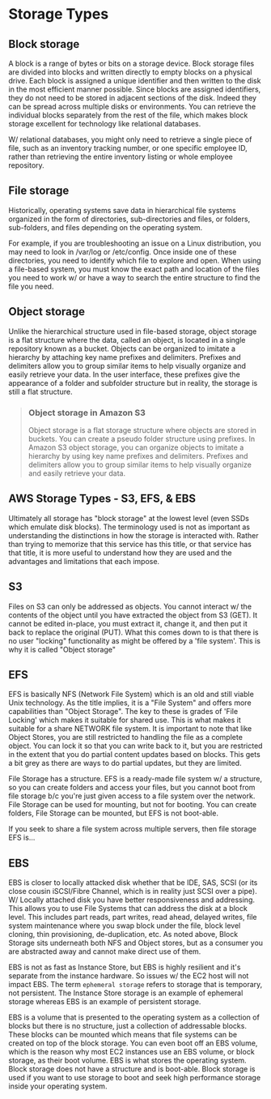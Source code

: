 # Storage Types

## Block storage

A block is a range of bytes or bits on a storage device. Block storage files are divided into blocks and written directly to empty blocks on a physical drive. Each block is assigned a unique identifier and then written to the disk in the most efficient manner possible. Since blocks are assigned identifiers, they do not need to be stored in adjacent sections of the disk. Indeed they can be spread across multiple disks or environments. You can retrieve the individual blocks separately from the rest of the file, which makes block storage excellent for technology like relational databases.

W/ relational databases, you might only need to retrieve a single piece of file, such as an inventory tracking number, or one specific employee ID, rather than retrieving the entire inventory listing or whole employee repository.

## File storage

Historically, operating systems save data in hierarchical file systems organized in the form of directories, sub-directories and files, or folders, sub-folders, and files depending on the operating system.

For example, if you are troubleshooting an issue on a Linux distribution, you may need to look in /var/log or /etc/config. Once inside one of these directories, you need to identify which file to explore and open. When using a file-based system, you must know the exact path and location of the files you need to work w/ or have a way to search the entire structure to find the file you need.

## Object storage

Unlike the hierarchical structure used in file-based storage, object storage is a flat structure where the data, called an object, is located in a single repository known as a bucket. Objects can be organized to imitate a hierarchy by attaching key name prefixes and delimiters. Prefixes and delimiters allow you to group similar items to help visually organize and easily retrieve your data. In the user interface, these prefixes give the appearance of a folder and subfolder structure but in reality, the storage is still a flat structure.

> ### Object storage in Amazon S3
>
> Object storage is a flat storage structure where objects are stored in buckets. You can create a pseudo folder structure using prefixes. In Amazon S3 object storage, you can organize objects to imitate a hierarchy by using key name prefixes and delimiters. Prefixes and delimiters allow you to group similar items to help visually organize and easily retrieve your data.

## AWS Storage Types - S3, EFS, & EBS

Ultimately all storage has "block storage" at the lowest level (even SSDs which emulate disk blocks). The terminology used is not as important as understanding the distinctions in how the storage is interacted with. Rather than trying  to memorize that this service has this title, or that service has that title, it is more useful to understand how they are used and the advantages and limitations that each impose.

## S3

Files on S3 can only be addressed as objects. You cannot interact w/ the contents of the object until you have extracted the object from S3 (GET). It cannot be edited in-place, you must extract it, change it, and then put it back to replace the original (PUT). What this comes down to is that there is no user "locking" functionality as might be offered by a 'file system'. This is why it is called "Object storage"

## EFS

EFS is basically NFS (Network File System) which is an old and still viable Unix technology. As the title implies, it is a "File System" and offers more capabilities than "Object Storage". The key to these is grades of 'File Locking' which makes it suitable for shared use. This is what makes it suitable for a share NETWORK file system. It is important to note that like Object Stores, you are still restricted to handling the file as a complete object. You can lock it so that you can write back to it, but you are restricted in the extent that you do partial content updates based on blocks. This gets a bit grey as there are ways to do partial updates, but they are limited.

File Storage has a structure. EFS is a ready-made file system w/ a structure, so you can create folders and access your files, but you cannot boot from file storage b/c you're just given access to a file system over the network. File Storage can be used for mounting, but not for booting. You can create folders, File Storage can be mounted, but EFS is not boot-able.

If you seek to share a file system across multiple servers, then file storage EFS is...

## EBS

EBS is closer to locally attacked disk whether that be IDE, SAS, SCSI (or its close cousin iSCSI/Fibre Channel, which is in reality just SCSI over a pipe). W/ Locally attached disk you have better responsiveness and addressing. This allows you to use File Systems that can address the disk at a block level. This includes part reads, part writes, read ahead, delayed writes, file system maintenance where you swap block under the file, block level cloning, thin provisioning, de-duplication, etc. As noted above, Block Storage sits underneath both NFS and Object stores, but as a consumer you are abstracted away and cannot make direct use of them.

EBS is not as fast as Instance Store, but EBS is highly resilient and it's separate from the instance hardware. So issues w/ the EC2 host will not impact EBS. The term `ephemeral storage` refers to storage that is temporary, not persistent. The Instance Store storage is an example of ephemeral storage whereas EBS is an example of persistent storage.

EBS is a volume that is presented to the operating system as a collection of blocks but there is no structure, just a collection of addressable blocks. These blocks can be mounted which means that file systems can be created on top of the block storage. You can even boot off an EBS volume, which is the reason why most EC2 instances use an EBS volume, or block storage, as their boot volume. EBS is what stores the operating system. Block storage does not have a structure and is boot-able. Block storage is used if you want to use storage to boot and seek high performance storage inside your operating system.
